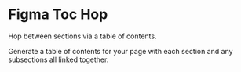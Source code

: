 # Figma Toc Hop

Hop between sections via a table of contents.

Generate a table of contents for your page with each section and any subsections all linked together.